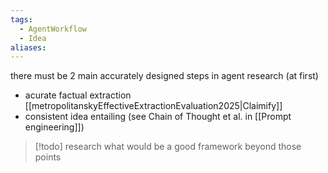 ```yaml
---
tags:
  - AgentWorkflow
  - Idea
aliases:
---
```

there must be 2 main accurately designed steps in agent research (at first)
- acurate factual extraction [[metropolitanskyEffectiveExtractionEvaluation2025|Claimify]]
- consistent idea entailing (see Chain of Thought et al. in [[Prompt engineering]])

> [!todo]
> research what would be a good framework beyond those points

